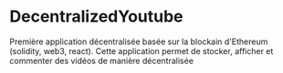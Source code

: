 # DecentralizedYoutube
Première application décentralisée basée sur la blockain d'Ethereum (solidity, web3, react). Cette application permet de stocker, afficher et commenter des vidéos de manière décentralisée 
